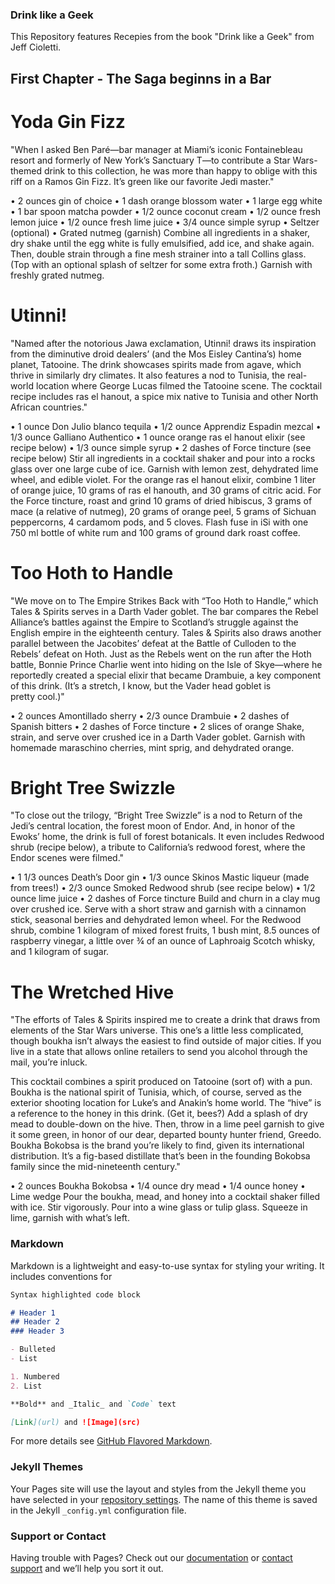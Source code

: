 ### Drink like a Geek

This Repository features Recepies from the book "Drink like a Geek" from Jeff Cioletti.


## First Chapter - The Saga beginns in a Bar

# Yoda Gin Fizz

"When I asked Ben Paré—bar manager at Miami’s iconic Fontainebleau resort and formerly of New York’s Sanctuary T—to contribute a Star Wars-themed drink to this collection, he was more than happy to oblige with this riff on a Ramos Gin Fizz. It’s green like our favorite Jedi master."

• 2 ounces gin of choice
• 1 dash orange blossom water
• 1 large egg white
• 1 bar spoon matcha powder
• 1/2 ounce coconut cream
• 1/2 ounce fresh lemon juice
• 1/2 ounce fresh lime juice
• 3/4 ounce simple syrup
• Seltzer (optional)
• Grated nutmeg (garnish)
Combine all ingredients in a shaker, dry shake until the egg white is fully emulsified, add ice, and shake again. Then, double strain through a fine mesh strainer into a tall Collins glass. (Top with an optional splash of seltzer for some extra froth.) Garnish with freshly grated nutmeg.


# Utinni!

"Named after the notorious Jawa exclamation, Utinni! draws its inspiration from the diminutive droid dealers’ (and the Mos Eisley Cantina’s) home planet, Tatooine. The drink showcases spirits made from agave, which thrive in similarly dry climates. It also features a nod to Tunisia, the real-world location where George Lucas filmed the Tatooine scene. The cocktail recipe includes ras el hanout, a spice mix native to Tunisia and other North African countries."

• 1 ounce Don Julio blanco tequila
• 1/2 ounce Apprendiz Espadin mezcal
• 1/3 ounce Galliano Authentico
• 1 ounce orange ras el hanout elixir (see recipe below)
• 1/3 ounce simple syrup
• 2 dashes of Force tincture (see recipe below)
Stir all ingredients in a cocktail shaker and pour into a rocks glass over one large cube of ice. Garnish with lemon zest, dehydrated lime wheel, and edible violet.
For the orange ras el hanout elixir, combine 1 liter of orange juice, 10 grams of ras el hanouth, and 30 grams of citric acid.
For the Force tincture, roast and grind 10 grams of dried hibiscus, 3 grams of mace (a relative of nutmeg), 20 grams of orange peel, 5 grams of Sichuan peppercorns, 4 cardamom pods, and 5 cloves. Flash fuse in iSi with one 750 ml bottle of white rum and 100 grams of ground dark roast coffee.


# Too Hoth to Handle

"We move on to The Empire Strikes Back with “Too Hoth to Handle,” which Tales & Spirits serves in a Darth Vader goblet. The bar compares the Rebel Alliance’s battles against the Empire to Scotland’s struggle against the English empire in the eighteenth century. Tales & Spirits also draws another parallel between the Jacobites’ defeat at the Battle of Culloden to the Rebels’ defeat on Hoth. Just as the Rebels went on the run after the Hoth battle, Bonnie Prince Charlie went into hiding on the Isle of Skye—where he reportedly created a special elixir that became Drambuie, a key component of this drink. (It’s a stretch, I know, but the Vader head goblet is pretty cool.)"

• 2 ounces Amontillado sherry
• 2/3 ounce Drambuie
• 2 dashes of Spanish bitters
• 2 dashes of Force tincture
• 2 slices of orange
Shake, strain, and serve over crushed ice in a Darth Vader goblet. Garnish with homemade maraschino cherries, mint sprig, and dehydrated orange.


# Bright Tree Swizzle

"To close out the trilogy, “Bright Tree Swizzle” is a nod to Return of the Jedi’s central location, the forest moon of Endor. And, in honor of the Ewoks’ home, the drink is full of forest botanicals. It even includes Redwood shrub (recipe below), a tribute to California’s redwood forest, where the Endor scenes were filmed."

• 1 1/3 ounces Death’s Door gin
• 1/3 ounce Skinos Mastic liqueur (made from trees!)
• 2/3 ounce Smoked Redwood shrub (see recipe below)
• 1/2 ounce lime juice
• 2 dashes of Force tincture
Build and churn in a clay mug over crushed ice. Serve with a short straw and garnish with a cinnamon stick, seasonal berries and dehydrated lemon wheel.
For the Redwood shrub, combine 1 kilogram of mixed forest fruits, 1 bush mint, 8.5 ounces of raspberry vinegar, a little over ¾ of an ounce of Laphroaig Scotch whisky, and 1 kilogram of sugar.


# The Wretched Hive

"The efforts of Tales & Spirits inspired me to create a drink that draws from elements of the Star Wars universe. This one’s a little less complicated, though boukha isn’t always the easiest to find outside of major cities. If you live in a state that allows online retailers to send you alcohol through the mail, you’re inluck.

This cocktail combines a spirit produced on Tatooine (sort of) with a pun. Boukha is the national spirit of Tunisia, which, of course, served as the exterior shooting location for Luke’s and Anakin’s home world. The “hive” is a reference to the honey in this drink. (Get it, bees?) Add a splash of dry mead to double-down on the hive. Then, throw in a lime peel garnish to give it some green, in honor of our dear, departed bounty hunter friend, Greedo. Boukha Bokobsa is the brand you’re likely to find, given its international distribution. It’s a fig-based distillate that’s been in the founding Bokobsa family since the mid-nineteenth century."

• 2 ounces Boukha Bokobsa
• 1/4 ounce dry mead
• 1/4 ounce honey
• Lime wedge
Pour the boukha, mead, and honey into a cocktail shaker filled with ice. Stir vigorously. Pour into a wine glass or tulip glass. Squeeze in lime, garnish with what’s left.






### Markdown

Markdown is a lightweight and easy-to-use syntax for styling your writing. It includes conventions for

```markdown
Syntax highlighted code block

# Header 1
## Header 2
### Header 3

- Bulleted
- List

1. Numbered
2. List

**Bold** and _Italic_ and `Code` text

[Link](url) and ![Image](src)
```

For more details see [GitHub Flavored Markdown](https://guides.github.com/features/mastering-markdown/).

### Jekyll Themes

Your Pages site will use the layout and styles from the Jekyll theme you have selected in your [repository settings](https://github.com/MKr4zy/GeekDrinks/settings). The name of this theme is saved in the Jekyll `_config.yml` configuration file.

### Support or Contact

Having trouble with Pages? Check out our [documentation](https://help.github.com/categories/github-pages-basics/) or [contact support](https://github.com/contact) and we’ll help you sort it out.
